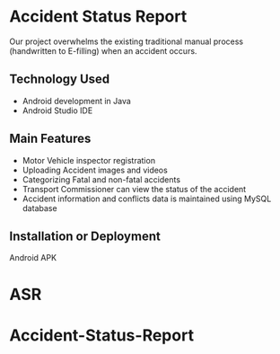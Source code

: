 # Accident Status Report

Our project overwhelms the existing traditional manual process (handwritten to E-filling) when an accident occurs. 

## Technology Used 

* Android development in Java 
* Android Studio IDE

## Main Features

* Motor Vehicle inspector registration
* Uploading Accident images and videos
* Categorizing Fatal and non-fatal accidents
* Transport Commissioner can view the status of the accident
* Accident information and conflicts data is maintained using MySQL database


## Installation or Deployment

Android APK

# ASR
# Accident-Status-Report
